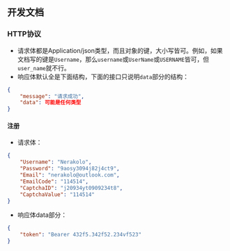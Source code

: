 ## 开发文档
### HTTP协议
* 请求体都是Application/json类型，而且对象的键，大小写皆可。例如，如果文档写的键是`Username`，那么`username`或`UserName`或`USERNAME`皆可，但`user_name`就不行。
* 响应体默认全是下面结构，下面的接口只说明`data`部分的结构：
```json
{
    "message": "请求成功",
    "data": 可能是任何类型
}
```
#### 注册
* 请求体：
```json
{
    "Username": "Nerakolo",
    "Password": "9aosy3094j82j4ct9",
    "Email": "nerakolo@outlook.com",
    "EmailCode": "114514",
    "CaptchaID": "j20934yt0909234t8",
    "CaptchaValue": "114514"
}
```
* 响应体data部分：
```json
{
    "token": "Bearer 432f5.342f52.234vf523"
}
```

